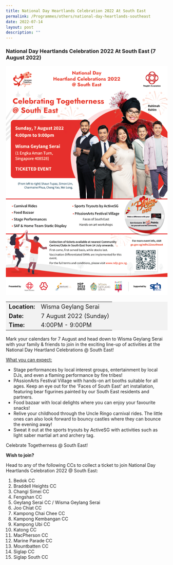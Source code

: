 ```yaml
---
title: National Day Heartlands Celebration 2022 At South East
permalink: /Programmes/others/national-day-heartlands-southeast
date: 2022-07-14
layout: post
description: ""
---
```

### National Day Heartlands Celebration 2022 At South East (7 August 2022) ###

<img style="width:600px; height:auto" src="/images/Programmes%20(August%202022)/NDCHL_SE_Poster.png">

<table  style="font-size:130%; background-color:#f2f2f2">
	<tbody>
		<tr>
			 <td><b>Location:</b></td><td>Wisma Geylang Serai</td>
		</tr>
		<tr>
		 <td><b>Date:</b> </td><td>7 August 2022 (Sunday)</td>
		</tr>
		<tr>
			<td> <b>Time:</b> </td><td>4:00PM - 9:00PM</td>
		</tr>
	</tbody>
</table>

Mark your calendars for 7 August and head down to Wisma Geylang Serai with your family & friends to join in the exciting line-up of activities at the National Day Heartland Celebrations @ South East!

<u>What you can expect:</u>
<ul>
	<li>Stage performances by local interest groups, entertainment by local DJs, and even a flaming performance by fire tribes!</li>
	<li>PAssionArts Festival Village with hands-on art booths suitable for all ages. Keep an eye out for the 'Faces of South East' art installation, featuring bear figurines painted by our South East residents and partners.</li>
	<li>Food bazaar with local delights where you can enjoy your favourite snacks!</li>
	<li>Relive your childhood through the Uncle Ringo carnival rides. The little ones can also look forward to bouncy castles where they can bounce the evening away!</li>
	<li>Sweat it out at the sports tryouts by ActiveSG with activities such as light saber martial art and archery tag.</li>
</ul>

Celebrate Togetherness @ South East!

<b>Wish to join?</b>

Head to any of the following CCs to collect a ticket to join National Day Heartlands Celebration 2022 @ South East:

<ol>
	<li>Bedok CC</li>
	<li>Braddell Heights CC</li>
	<li>Changi Simei CC</li>
	<li>Fengshan CC</li>
	<li>Geylang Serai CC / Wisma Geylang Serai</li>
	<li>Joo Chiat CC</li>
	<li>Kampong Chai Chee CC</li>
	<li>Kampong Kembangan CC</li>
	<li>Kampong Ubi CC</li>
	<li>Katong CC</li>
	<li>MacPherson CC</li>
	<li>Marine Parade CC</li>
	<li>Mountbatten CC</li>
	<li>Siglap CC</li>
	<li>Siglap South CC</li>
</ol>